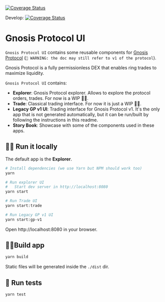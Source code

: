 [![Coverage Status](https://coveralls.io/repos/github/gnosis/gp-v1/badge.svg?branch=master)](https://coveralls.io/github/gnosis/gp-v1?branch=master)

Develop:
[![Coverage Status](https://coveralls.io/repos/github/gnosis/gp-v1/badge.svg?branch=develop)](https://coveralls.io/github/gnosis/gp-v1?branch=develop)

# Gnosis Protocol UI

`Gnosis Protocol UI` contains some reusable components for [Gnosis Protocol](https://docs.gnosis.io/protocol) (`🚨 WARNING: the doc may still refer to v1 of the protocol`).

Gnosis Protocol is a fully permissionless DEX that enables ring trades to maximize liquidity.

`Gnosis Protocol UI` contains:

- **Explorer**: Gnosis Protocol explorer. Allows to explore the protocol orders, trades. For now is a WIP 👷‍♀️.
- **Trade**: Classical trading interface. For now it is just a WIP 👷‍♀️. 
- **Legacy GP v1 UI**: Trading interface for Gnosis Protocol v1. It's the only app that is not generated automatically, but it can be run/built by following the instructions in this readme.
- **Story Book**: Showcase with some of the components used in these apps.


## 🏃‍♀️ Run it locally

The default app is the **Explorer**.

```bash
# Install dependencies (we use Yarn but NPM should work too)
yarn

# Run explorer UI
#   Start dev server in http://localhost:8080
yarn start

# Run Trade UI
yarn start:trade

# Run Legacy GP v1 UI
yarn start:gp-v1
```

Open http://localhost:8080 in your browser.


## 👷‍♀️Build app

```bash
yarn build
```

Static files will be generated inside the `./dist` dir.

## 🧪 Run tests

```bash
yarn test
```
